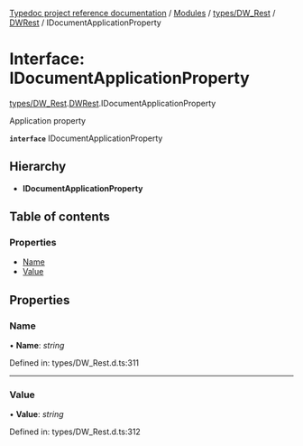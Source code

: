 [Typedoc project reference documentation](../README.md) / [Modules](../modules.md) / [types/DW_Rest](../modules/types_dw_rest.md) / [DWRest](../modules/types_dw_rest.dwrest.md) / IDocumentApplicationProperty

# Interface: IDocumentApplicationProperty

[types/DW_Rest](../modules/types_dw_rest.md).[DWRest](../modules/types_dw_rest.dwrest.md).IDocumentApplicationProperty

Application property

**`interface`** IDocumentApplicationProperty

## Hierarchy

* **IDocumentApplicationProperty**

## Table of contents

### Properties

- [Name](types_dw_rest.dwrest.idocumentapplicationproperty.md#name)
- [Value](types_dw_rest.dwrest.idocumentapplicationproperty.md#value)

## Properties

### Name

• **Name**: *string*

Defined in: types/DW_Rest.d.ts:311

___

### Value

• **Value**: *string*

Defined in: types/DW_Rest.d.ts:312
